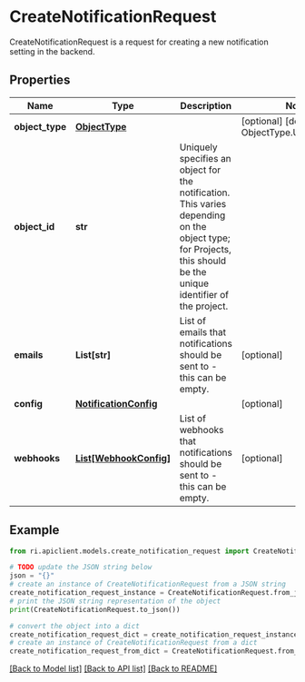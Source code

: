 # CreateNotificationRequest

CreateNotificationRequest is a request for creating a new notification setting in the backend.

## Properties

Name | Type | Description | Notes
------------ | ------------- | ------------- | -------------
**object_type** | [**ObjectType**](ObjectType.md) |  | [optional] [default to ObjectType.UNSPECIFIED]
**object_id** | **str** | Uniquely specifies an object for the notification. This varies depending on the object type; for Projects, this should be the unique identifier of the project. | 
**emails** | **List[str]** | List of emails that notifications should be sent to - this can be empty. | [optional] 
**config** | [**NotificationConfig**](NotificationConfig.md) |  | [optional] 
**webhooks** | [**List[WebhookConfig]**](WebhookConfig.md) | List of webhooks that notifications should be sent to - this can be empty. | [optional] 

## Example

```python
from ri.apiclient.models.create_notification_request import CreateNotificationRequest

# TODO update the JSON string below
json = "{}"
# create an instance of CreateNotificationRequest from a JSON string
create_notification_request_instance = CreateNotificationRequest.from_json(json)
# print the JSON string representation of the object
print(CreateNotificationRequest.to_json())

# convert the object into a dict
create_notification_request_dict = create_notification_request_instance.to_dict()
# create an instance of CreateNotificationRequest from a dict
create_notification_request_from_dict = CreateNotificationRequest.from_dict(create_notification_request_dict)
```
[[Back to Model list]](../README.md#documentation-for-models) [[Back to API list]](../README.md#documentation-for-api-endpoints) [[Back to README]](../README.md)

